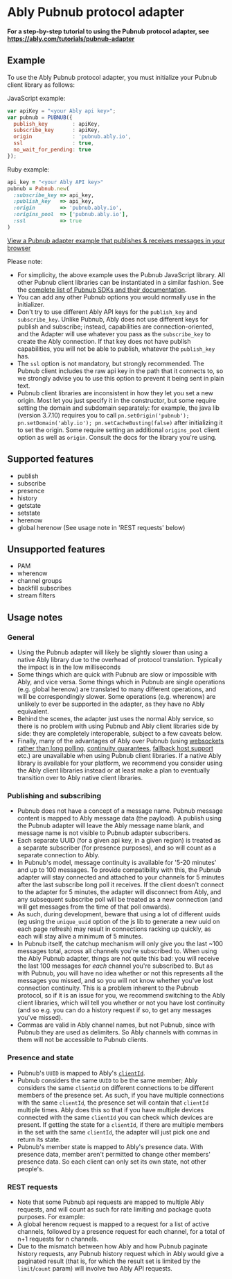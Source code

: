 # Ably Pubnub protocol adapter

**For a step-by-step tutorial to using the Pubnub protocol adapter, see https://ably.com/tutorials/pubnub-adapter**

## Example

To use the Ably Pubnub protocol adapter, you must initialize your Pubnub client library as follows:

JavaScript example:

```js
var apiKey = "<your Ably api key>";
var pubnub = PUBNUB({
  publish_key        : apiKey,
  subscribe_key      : apiKey,
  origin             : 'pubnub.ably.io',
  ssl                : true,
  no_wait_for_pending: true
});
```

Ruby example:

```ruby
api_key = "<your Ably API key>"
pubnub = Pubnub.new(
  :subscribe_key => api_key,
  :publish_key   => api_key,
  :origin        => 'pubnub.ably.io',
  :origins_pool  => ['pubnub.ably.io'],
  :ssl           => true
)
```

[View a Pubnub adapter example that publishes & receives messages in your browser](<%= JsBins.url_for('adapters/pubnub-pub-sub') %>)

Please note:

* For simplicity, the above example uses the Pubnub JavaScript library. All other Pubnub client libraries can be instantiated in a similar fashion. See the [complete list of Pubnub SDKs and their documentation](https://www.pubnub.com/docs/).
* You can add any other Pubnub options you would normally use in the initializer.
* Don't try to use different Ably API keys for the `publish_key` and `subscribe_key`. Unlike Pubnub, Ably does not use different keys for publish and subscribe; instead, capabilities are connection-oriented, and the Adapter will use whatever you pass as the `subscribe_key` to create the Ably connection. If that key does not have publish capabilities, you will not be able to publish, whatever the `publish_key` has.
* The `ssl` option is not mandatory, but strongly recommended. The Pubnub client includes the raw api key in the path that it connects to, so we strongly advise you to use this option to prevent it being sent in plain text.
* Pubnub client libraries are inconsistent in how they let you set a new origin. Most let you just specify it in the constructor, but some require setting the domain and subdomain separately: for example, the java lib (version 3.7.10) requires you to call `pn.setOrigin('pubnub'); pn.setDomain('ably.io'); pn.setCacheBusting(false)` after initializing it to set the origin. Some require setting an additional `origins_pool` client option as well as `origin`. Consult the docs for the library you're using.

## Supported features

- publish
- subscribe
- presence
- history
- getstate
- setstate
- herenow
- global herenow (See usage note in 'REST requests' below)

## Unsupported features

- PAM
- wherenow
- channel groups
- backfill subscribes
- stream filters

## Usage notes

### General

- Using the Pubnub adapter will likely be slightly slower than using a native Ably library due to the overhead of protocol translation. Typically the impact is in the low milliseconds
- Some things which are quick with Pubnub are slow or impossible with Ably, and vice versa. Some things which in Pubnub are single operations (e.g. global herenow) are translated to many different operations, and will be correspondingly slower. Some operations (e.g. wherenow) are unlikely to ever be supported in the adapter, as they have no Ably equivalent.
- Behind the scenes, the adapter just uses the normal Ably service, so there is no problem with using Pubnub and Ably client libraries side by side: they are completely interoperable, subject to a few caveats below.
- Finally, many of the advantages of Ably over Pubnub (using [websockets rather than long polling](https://faqs.ably.com/which-transports-are-supported), [continuity guarantees](https://faqs.ably.com/connection-state-recovery), [fallback host support](https://faqs.ably.com/routing-around-network-and-dns-issues) etc.) are unavailable when using Pubnub client libraries. If a native Ably library is available for your platform, we recommend you consider using the Ably client libraries instead or at least make a plan to eventually transition over to Ably native client libraries.

### Publishing and subscribing

- Pubnub does not have a concept of a message name. Pubnub message content is mapped to Ably message data (the payload). A publish using the Pubnub adapter will leave the Ably message name blank, and message name is not visible to Pubnub adapter subscribers.
- Each separate UUID (for a given api key, in a given region) is treated as a separate subscriber (for presence purposes), and so will count as a separate connection to Ably.
- In Pubnub's model, message continuity is available for '5-20 minutes' and up to 100 messages. To provide compatibility with this, the Pubnub adapter will stay connected and attached to your channels for 5 minutes after the last subscribe long poll it receives. If the client doesn't connect to the adapter for 5 minutes, the adapter will disconnect from Ably, and any subsequent subscribe poll will be treated as a new connection (and will get messages from the time of that poll onwards).
- As such, during development, beware that using a lot of different uuids (eg using the `unique_uuid` option of the js lib to generate a new uuid on each page refresh) may result in connections racking up quickly, as each will stay alive a minimum of 5 minutes.
- In Pubnub itself, the catchup mechanism will only give you the last ~100 messages total, across all channels you're subscribed to. When using the Ably Pubnub adapter, things are not quite this bad: you will receive the last 100 messages for *each* channel you're subscribed to. But as with Pubnub, you will have no idea whether or not this represents all the messages you missed, and so you will not know whether you've lost connection continuity. This is a problem inherent to the Pubnub protocol, so if it is an issue for you, we recommend switching to the Ably client libraries, which will tell you whether or not you have lost continuity (and so e.g. you can do a history request if so, to get any messages you've missed).
- Commas are valid in Ably channel names, but not Pubnub, since with Pubnub they are used as delimiters. So Ably channels with commas in them will not be accessible to Pubnub clients.

### Presence and state

- Pubnub's `UUID` is mapped to Ably's [`clientId`](https://ably.com/docs/realtime/authentication#identified-clients).
- Pubnub considers the same `UUID` to be the same member; Ably considers the same `clientid` on different connections to be different members of the presence set. As such, if you have multiple connections with the same `clientId`, the presence set will contain that `clientId` multiple times. Ably does this so that if you have multiple devices connected with the same `clientId` you can check which devices are present. If getting the state for a `clientId`, if there are multiple members in the set with the same `clientId`, the adapter will just pick one and return its state.
- Pubnub's member state is mapped to Ably's presence data. With presence data, member aren't permitted to change other members' presence data. So each client can only set its own state, not other people's.

### REST requests

- Note that some Pubnub api requests are mapped to multiple Ably requests, and will count as such for rate limiting and package quota purposes. For example:
 - A global herenow request is mapped to a request for a list of active channels, followed by a presence request for each channel, for a total of n+1 requests for n channels.
 - Due to the mismatch between how Ably and how Pubnub paginate history requests, any Pubnub history request which in Ably would give a paginated result (that is, for which the result set is limited by the `limit`/`count` param) will involve two Ably API requests.
